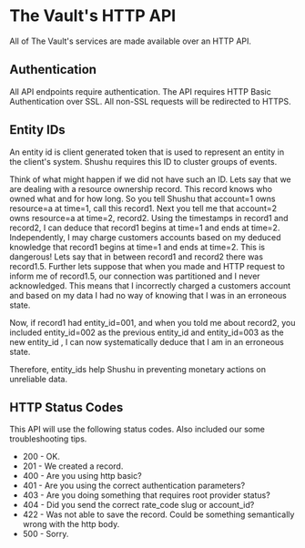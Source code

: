 # The Vault's HTTP API

All of The Vault's services are made available over an HTTP API.

## Authentication

All API endpoints require authentication. The API requires HTTP Basic
Authentication over SSL. All non-SSL requests will be redirected to HTTPS.

## Entity IDs

An entity id is client generated token that is used to represent an entity in the
client's system. Shushu requires this ID to cluster groups of events.

Think of what might happen if we did not have such an ID. Lets say that we are
dealing with a resource ownership record. This record knows who owned what and
for how long. So you tell Shushu that account=1 owns resource=a at time=1, call
this record1. Next you tell me that account=2 owns resource=a at time=2, record2.
Using the timestamps in record1 and record2, I can deduce that record1 begins at
time=1 and ends at time=2. Independently, I may charge customers accounts based
on my deduced knowledge that record1 begins at time=1 and ends at time=2. This
is dangerous! Lets say that in between record1 and record2 there was record1.5.
Further lets suppose that when you made and HTTP request to inform me of
record1.5, our connection was partitioned and I never acknowledged. This means
that I incorrectly charged a customers account and based on my data I had no way
of knowing that I was in an erroneous state.

Now, if record1 had entity_id=001, and when you told me about record2, you
included entity_id=002 as the previous entity_id and entity_id=003 as the new
entity_id , I can now systematically deduce that I am in an erroneous state.

Therefore, entity_ids help Shushu in preventing monetary actions on unreliable
data.

## HTTP Status Codes

This API will use the following status codes. Also included our some
troubleshooting tips.

* 200 - OK.
* 201 - We created a record.
* 400 - Are you using http basic?
* 401 - Are you using the correct authentication parameters?
* 403 - Are you doing something that requires root provider status?
* 404 - Did you send the correct rate_code slug or account_id?
* 422 - Was not able to save the record. Could be something semantically wrong with the http body.
* 500 - Sorry.
